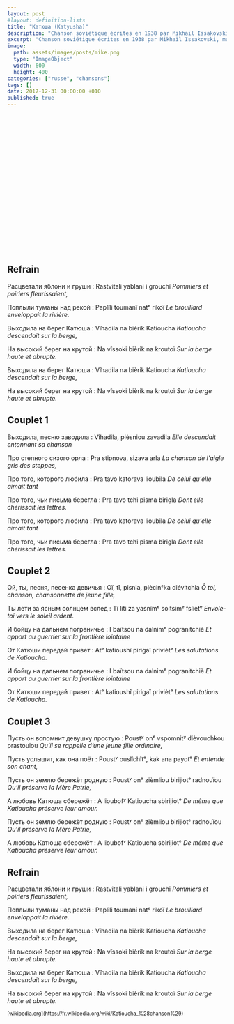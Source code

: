 ```yaml
---
layout: post
#layout: definition-lists
title: "Катюша (Katyusha)"
description: "Chanson soviétique écrites en 1938 par Mikhaïl Issakovski, musique par Matveï Blanter."
excerpt: "Chanson soviétique écrites en 1938 par Mikhaïl Issakovski, musique par Matveï Blanter."
image:
  path: assets/images/posts/mike.png
  type: "ImageObject"
  width: 600
  height: 400
categories: ["russe", "chansons"]
tags: []
date: 2017-12-31 00:00:00 +010
published: true
---
```


<iframe class="float-xl-right sticky-top lazyload" width="560" height="315" data-src="https://www.youtube-nocookie.com/embed/4C3eHAQIgyM?rel=0&showinfo=0&cc_load_policy=1&hl={{ page.lang }}" frameborder="0" gesture="media" allow="encrypted-media" allowfullscreen></iframe>

## Refrain

Расцветали яблони и груши
: Rastvitali yablani i grouchî
*Pommiers et poiriers fleurissaient,*

Поплыли туманы над рекой
: Paplîli toumanî natᵉ rikoï
*Le brouillard enveloppait la rivière.*

Выходила на берег Катюша
: Vîhadila na bièrik Katioucha
*Katioucha descendait sur la berge,*

На высокий берег на крутой
: Na vîssoki bièrik na kroutoï
*Sur la berge haute et abrupte.*

Выходила на берег Катюша
: Vîhadila na bièrik Katioucha
*Katioucha descendait sur la berge,*

На высокий берег на крутой
: Na vîssoki bièrik na kroutoï
*Sur la berge haute et abrupte.*


## Couplet 1

Выходила, песню заводила
: Vîhadila, pièsniou zavadila
*Elle descendait entonnant sa chanson*

Про степного сизого орла
: Pra stipnova, sizava arla
*La chanson de l'aigle gris des steppes,*

Про того, которого любила
: Pra tavo katorava lioubila
*De celui qu'elle aimait tant*

Про того, чьи письма берегла
: Pra tavo tchi pisma birigla
*Dont elle chérissait les lettres.*

Про того, которого любила
: Pra tavo katorava lioubila
*De celui qu'elle aimait tant*

Про того, чьи письма берегла
: Pra tavo tchi pisma birigla
*Dont elle chérissait les lettres.*


## Couplet 2

Ой, ты, песня, песенка девичья
: Oï, tî, pisnia, piècinᵉka diévitchia
*Ô toi, chanson, chansonnette de jeune fille,*

Ты лети за ясным солнцем вслед
: Tî liti za yasnîmᵉ soltsimᵉ fsliètᵉ
*Envole-toi vers le soleil ardent.*

И бойцу на дальнем пограничье
: I baïtsou na dalnimᵉ pogranitchiè
*Et apport au guerrier sur la frontière lointaine*

От Катюши передай привет
: Atᵉ katioushî pirigaï priviètᵉ
*Les salutations de Katioucha.*

И бойцу на дальнем пограничье
: I baïtsou na dalnimᵉ pogranitchiè
*Et apport au guerrier sur la frontière lointaine*

От Катюши передай привет
: Atᵉ katioushî pirigaï priviètᵉ
*Les salutations de Katioucha.*


## Couplet 3

Пусть он вспомнит девушку простую
: Poustʸ onᵉ vspomnitʸ dièvouchkou prastouïou
*Qu’il se rappelle d’une jeune fille ordinaire,*

Пусть услышит, как она поёт
: Poustʸ ouslîchîtᵉ, kak ana payotᵉ
*Et entende son chant,*

Пусть он землю бережёт родную
: Poustʸ onᵉ zièmliou birijiotᵉ radnouïou
*Qu’il préserve la Mère Patrie,*

А любовь Катюша сбережёт
: A lioubofʸ Katioucha sbirijiotᵉ
*De même que Katioucha préserve leur amour.*

Пусть он землю бережёт родную
: Poustʸ onᵉ zièmliou birijiotᵉ radnouïou
*Qu’il préserve la Mère Patrie,*

А любовь Катюша сбережёт
: A lioubofʸ Katioucha sbirijiotᵉ
*De même que Katioucha préserve leur amour.*


## Refrain

Расцветали яблони и груши
: Rastvitali yablani i grouchî
*Pommiers et poiriers fleurissaient,*

Поплыли туманы над рекой
: Paplîli toumanî natᵉ rikoï
*Le brouillard enveloppait la rivière.*

Выходила на берег Катюша
: Vîhadila na bièrik Katioucha
*Katioucha descendait sur la berge,*

На высокий берег на крутой
: Na vîssoki bièrik na kroutoï
*Sur la berge haute et abrupte.*

Выходила на берег Катюша
: Vîhadila na bièrik Katioucha
*Katioucha descendait sur la berge,*

На высокий берег на крутой
: Na vîssoki bièrik na kroutoï
*Sur la berge haute et abrupte.*


<small class="text-secondary float-right">
[wikipedia.org](https://fr.wikipedia.org/wiki/Katioucha_%28chanson%29)
</small>
